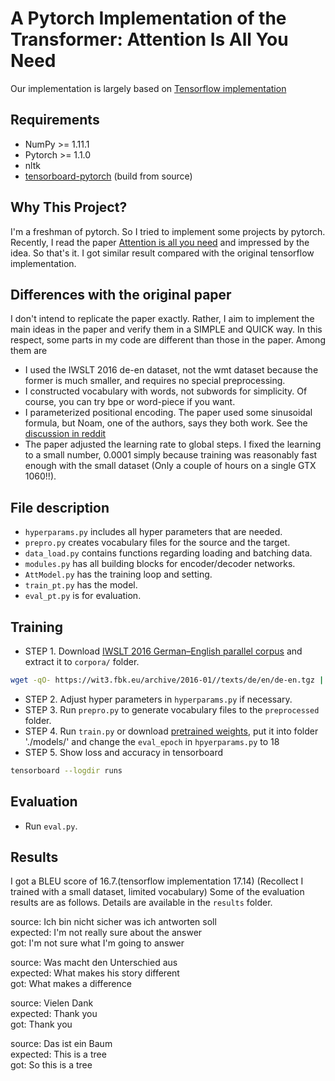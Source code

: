 # A Pytorch Implementation of the Transformer: Attention Is All You Need
Our implementation is largely based on [Tensorflow implementation](https://github.com/Kyubyong/transformer/tree/85e2dd95c99993c1e6e4193a0493fef5832e4bc1/tf1.2_legacy)

## Requirements
  * NumPy >= 1.11.1
  * Pytorch >= 1.1.0
  * nltk
  * [tensorboard-pytorch](https://github.com/lanpa/tensorboard-pytorch) (build from source)

## Why This Project?
I'm a freshman of pytorch. So I tried to implement some projects by pytorch. Recently, I read the paper [Attention is all you need](https://arxiv.org/abs/1706.03762) and impressed by the idea. So that's it. I got similar result compared with the original tensorflow implementation.

## Differences with the original paper
I don't intend to replicate the paper exactly. Rather, I aim to implement the main ideas in the paper and verify them in a SIMPLE and QUICK way. In this respect, some parts in my code are different than those in the paper. Among them are

* I used the IWSLT 2016 de-en dataset, not the wmt dataset because the former is much smaller, and requires no special preprocessing.
* I constructed vocabulary with words, not subwords for simplicity. Of course, you can try bpe or word-piece if you want.
* I parameterized positional encoding. The paper used some sinusoidal formula, but Noam, one of the authors, says they both work. See the [discussion in reddit](https://www.reddit.com/r/MachineLearning/comments/6gwqiw/r_170603762_attention_is_all_you_need_sota_nmt/)
* The paper adjusted the learning rate to global steps. I fixed the learning to a small number, 0.0001 simply because training was reasonably fast enough with the small dataset (Only a couple of hours on a single GTX 1060!!).

## File description
  * `hyperparams.py` includes all hyper parameters that are needed.
  * `prepro.py` creates vocabulary files for the source and the target.
  * `data_load.py` contains functions regarding loading and batching data.
  * `modules.py` has all building blocks for encoder/decoder networks.
  * `AttModel.py` has the training loop and setting.
  * `train_pt.py` has the model.
  * `eval_pt.py` is for evaluation.

## Training
* STEP 1. Download [IWSLT 2016 German–English parallel corpus](https://wit3.fbk.eu/download.php?release=2016-01&type=texts&slang=de&tlang=en) and extract it to `corpora/` folder.
```sh
wget -qO- https://wit3.fbk.eu/archive/2016-01//texts/de/en/de-en.tgz | tar xz; mv de-en corpora
```
* STEP 2. Adjust hyper parameters in `hyperparams.py` if necessary.
* STEP 3. Run `prepro.py` to generate vocabulary files to the `preprocessed` folder.
* STEP 4. Run `train.py` or download [pretrained weights](https://www.dropbox.com/s/iqjiuw3hkdqa6td/model_epoch_18.pth?dl=0), put it into folder './models/' and change the `eval_epoch` in `hpyerparams.py` to 18
* STEP 5. Show loss and accuracy in tensorboard
```sh
tensorboard --logdir runs
```

## Evaluation
  * Run `eval.py`.

## Results
I got a BLEU score of 16.7.(tensorflow implementation 17.14) (Recollect I trained with a small dataset, limited vocabulary) Some of the evaluation results are as follows. Details are available in the `results` folder.


source: Ich bin nicht sicher was ich antworten soll<br>
expected: I'm not really sure about the answer<br>
got: I'm not sure what I'm going to answer

source: Was macht den Unterschied aus<br>
expected: What makes his story different<br>
got: What makes a difference

source: Vielen Dank<br>
expected: Thank you<br>
got: Thank you

source: Das ist ein Baum<br>
expected: This is a tree<br>
got: So this is a tree

